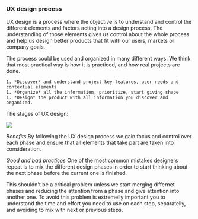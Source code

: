 ### UX design process

UX design is a process where the objective is to understand and control the different  elements and factors acting into a design process. The understanding of those elements gives us control about the whole process and help us design better products that fit with our users, markets or company goals.

The process could be used and organized in many different ways. 
We think that most practical way is how it is practiced, and how real projects are done. 

	1. *Discover* and understand project key features, user needs and contextual elements
	1. *Organize* all the information, prioritize, start giving shape
	1. *Design* the product with all information you discover and organized.


The stages of UX design: 

<img style="max-width: 100%;" src="https://raw.githubusercontent.com/exlskills/course-ASAP-learn-ux-design/master/assets/UX-process.png" />


*Benefits* 
By following the UX design process we gain focus and control over each phase and ensure that all elements that take part are taken into consideration.

*Good and bad practices* 
One of the most common mistakes designers repeat is to mix the different design phases in order to start thinking about the next phase before the current one is finished. 

This shouldn't be a critical problem unless we start merging differnet phases and reducing the attention from a phase and give attention into another one. To avoid this problem is extremelly important you to understand the time and effort you need to use on each step, separatelly, and avoiding to mix with next or previous steps.

